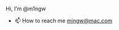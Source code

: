 Hi, I’m @m1ngw

- 📫 How to reach me mingw@mac.com

<!---
m1ngw/m1ngw is a ✨ special ✨ repository because its `README.md` (this file) appears on your GitHub profile.
You can click the Preview link to take a look at your changes.
--->
